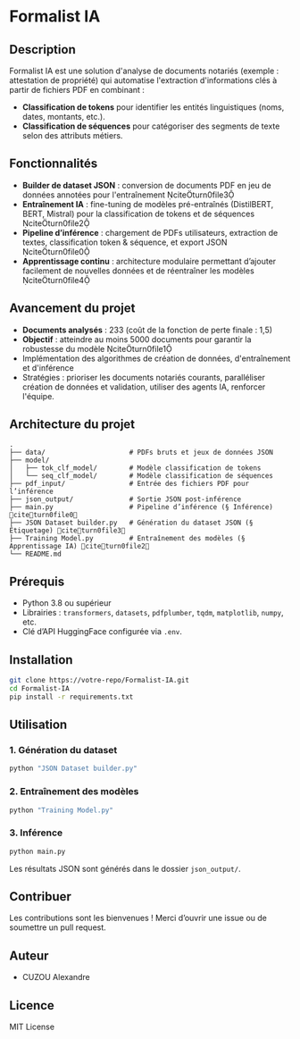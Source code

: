 # Formalist IA

## Description
Formalist IA est une solution d'analyse de documents notariés (exemple : attestation de propriété) qui automatise l'extraction d'informations clés à partir de fichiers PDF en combinant :
- **Classification de tokens** pour identifier les entités linguistiques (noms, dates, montants, etc.).
- **Classification de séquences** pour catégoriser des segments de texte selon des attributs métiers.

## Fonctionnalités
- **Builder de dataset JSON** : conversion de documents PDF en jeu de données annotées pour l'entraînement citeturn0file3  
- **Entraînement IA** : fine-tuning de modèles pré-entraînés (DistilBERT, BERT, Mistral) pour la classification de tokens et de séquences citeturn0file2  
- **Pipeline d’inférence** : chargement de PDFs utilisateurs, extraction de textes, classification token & séquence, et export JSON citeturn0file0  
- **Apprentissage continu** : architecture modulaire permettant d’ajouter facilement de nouvelles données et de réentraîner les modèles citeturn0file4  

## Avancement du projet
- **Documents analysés** : 233 (coût de la fonction de perte finale : 1,5)  
- **Objectif** : atteindre au moins 5000 documents pour garantir la robustesse du modèle citeturn0file1  
- Implémentation des algorithmes de création de données, d'entraînement et d'inférence  
- Stratégies : prioriser les documents notariés courants, paralléliser création de données et validation, utiliser des agents IA, renforcer l'équipe.

## Architecture du projet
```
.
├── data/                     # PDFs bruts et jeux de données JSON
├── model/
│   ├── tok_clf_model/        # Modèle classification de tokens
│   └── seq_clf_model/        # Modèle classification de séquences
├── pdf_input/                # Entrée des fichiers PDF pour l’inférence
├── json_output/              # Sortie JSON post-inférence
├── main.py                   # Pipeline d’inférence (§ Inférence) citeturn0file0
├── JSON Dataset builder.py   # Génération du dataset JSON (§ Étiquetage) citeturn0file3
├── Training Model.py         # Entraînement des modèles (§ Apprentissage IA) citeturn0file2
└── README.md

```

## Prérequis
- Python 3.8 ou supérieur  
- Librairies : `transformers`, `datasets`, `pdfplumber`, `tqdm`, `matplotlib`, `numpy`, etc.  
- Clé d’API HuggingFace configurée via `.env`.

## Installation
```bash
git clone https://votre-repo/Formalist-IA.git
cd Formalist-IA
pip install -r requirements.txt
```

## Utilisation

### 1. Génération du dataset
```bash
python "JSON Dataset builder.py"
```

### 2. Entraînement des modèles
```bash
python "Training Model.py"
```

### 3. Inférence
```bash
python main.py
```

Les résultats JSON sont générés dans le dossier `json_output/`.

## Contribuer
Les contributions sont les bienvenues ! Merci d’ouvrir une issue ou de soumettre un pull request.

## Auteur
- CUZOU Alexandre

## Licence
MIT License
